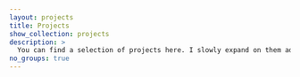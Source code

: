 ```yaml
---
layout: projects
title: Projects
show_collection: projects
description: >
  You can find a selection of projects here. I slowly expand on them adding more features and descriptions as time permits.
no_groups: true
---
```


